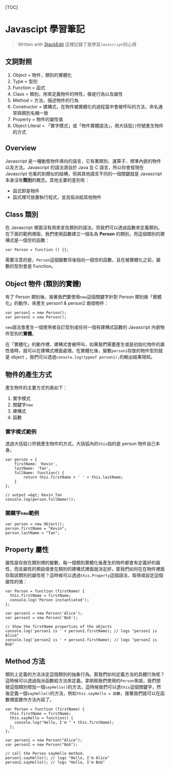 [TOC]

# Javascipt 學習筆記

> Written with [StackEdit](https://stackedit.io/)
> 這裡記錄了我學習`Javascript`的心得

## 文詞對照
1. Object = 物件，類別的實體化
2. Type = 型別
3. Function = 函式
4. Class = 類別，用來定義物件的特性，像是行為以及屬性
5. Method = 方法，描述物件的行為
6. Constructor = 建構式，在物件被實體化的過程當中會被呼叫的方法，命名通常與類別名稱一致
7. Property = 物件的屬性值
8. Object Literal = 「實字模式」或「物件實體語法」，用大括弧`{}`符號產生物件的方式

## Overview
Javascript 是一種動態物件導向的語言，它有著類別、運算子、標準內嵌的物件以及方法。Javascript 的語法源自於 Java 及 C 語言，所以你會發現在 Javascript 也看的到類似的結構，但與其他語言不同的一個關鍵就是 Javascript 本身沒有**類別**的概念。其他主要的差別有：

 - 函式即是物件
 - 函式裡可放置執行程式，並且指派給其他物件

## Class 類別
在 Javascript 裡面沒有用來宣告類別的語法，但我們可以透過函數來定義類別。在下面的範例裡面，我們使用函數建立一個名為 **Person** 的類別，而這個類別的建構式是一個空的函數：


	var Person = function () {};

	
需要注意的是，`Person`這個變數背後指向一個空的函數，且在被實體化之前，變數的型別會是 Function。

## Object 物件 (類別的實體)
有了 Person 類別後，接著我們要使用`new`這個關鍵字針對 Person 類別做「實體化」的動作，來產生 person1 &amp; person2 兩個物件：

	var person1 = new Person();
	var person2 = new Person();

`new`語法會產生一個使用者自訂型別或任何一個有建構式函數的 Javascript 內嵌物件型別的**實體**。

在「實體化」的動作裡，建構式會被呼叫，如果我們需要產生或是初始化物件的屬性值時，就可以在建構式裡面處理。在實體化後，變數`person1`存放的物件型別就是 object ，我們可以透過`console.log(typeof person1);`的輸出結果得知。

## 物件的產生方式
產生物件的主要方式列表如下：

1. 實字模式
2. 關鍵字`new` 
3. 建構式
4. 函數

### 實字模式範例
透過大括弧`{}`符號產生物件的方式。大括弧內的`this`指的是 person 物件自己本身。

	var person = {
		firstName: 'Kevin',
		lastName: 'Tan',
		fullName: function() {
			return this.firstName + ' ' + this.lastName;
		}
	};

	// output =&gt; Kevin Tan
	console.log(person.fullName());

### 關鍵字`new`範例

	var person = new Object();
	person.firstName = "Kevin";
	person.lastName = "Tan";

## Property 屬性
屬性是存放在類別裡的變數，每一個類別實體化後產生的物件都會有定義好的屬性，而且屬性的預設值會在類別的建構式裡面就決定好。那我們如何在在物件裡面存取該類別的屬性呢？這時候可以透過`this.Property`這個語法，取得或設定這個屬性的值：

	var Person = function (firstName) {
	  this.firstName = firstName;
	  console.log('Person instantiated');
	};

	var person1 = new Person('Alice');
	var person2 = new Person('Bob');

	// Show the firstName properties of the objects
	console.log('person1 is ' + person1.firstName); // logs "person1 is Alice"
	console.log('person2 is ' + person2.firstName); // logs "person2 is Bob"

## Method 方法
類別上定義的方法決定這個類別的抽象行為。那我們如何定義方法的具體行為呢？這時候可以透過指派函數給方法來定義。拿剛剛我們使用的`Person`來說，我們想替這個類別增加一個`sayHello()`的方法，這時候我們可以透`this`這個關鍵字，然後定義一個`sayHello()`的方法，例如`this.sayHello = 函數`，接著我們就可以在函數裡面實作方法內容了。

	var Person = function (firstName) {
	  this.firstName = firstName;
	  this.sayHello = function() {
	  	console.log("Hello, I'm " + this.firstName);
	  };
	};

	var person1 = new Person("Alice");
	var person2 = new Person("Bob");

	// call the Person sayHello method.
	person1.sayHello(); // logs "Hello, I'm Alice"
	person2.sayHello(); // logs "Hello, I'm Bob"





